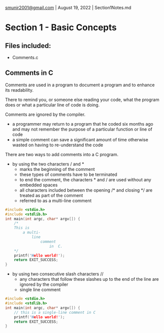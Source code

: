 smunir2001@gmail.com | August 19, 2022 | Section1Notes.md
# Section 1 - Basic Concepts
## Files included:
* Comments.c
## Comments in C
Comments are used in a program to document a program and to enhance its readability.

There to remind you, or someone else reading your code, what the program does or what a particular line of code is doing.

Comments are ignored by the compiler.
* a programmer may return to a program that he coded six months ago and may not remember the purpose of a particular function or line of code
* a simple comment can save a significant amount of time otherwise wasted on having to re-understand the code

There are two ways to add comments into a C program.
* by using the two characters / and *
    * marks the beginning of the comment
    * these types of comments have to be terminated
    * to end the comment, the characters * and / are used without any embedded spaces
    * all characters included between the opening /* and closing */ are treated as part of the comment
    * referred to as a multi-line comment
```C
#include <stdio.h>
#include <stdlib.h>
int main(int argc, char* argv[]) {
    /*
    This is
        a multi-
            line
                comment
                    in  C.
    */
    printf('Hello world!');
    return EXIT_SUCCESS;
}
```
* by using two consecutive slash characters //
    * any characters that follow these slashes up to the end of the line are ignored by the compiler
    * single line comment
```C
#include <stdio.h>
#include <stdlib.h>
int main(int argc, char* argv[]) {
    // this is a single-line comment in C
    printf('Hello world!');
    return EXIT_SUCCESS;
}
```